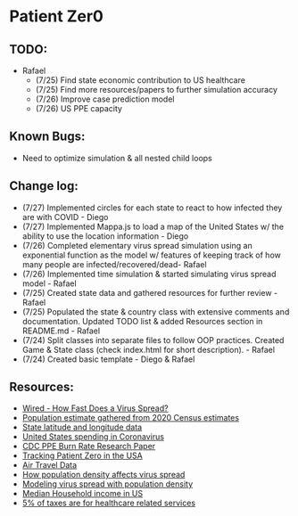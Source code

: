 # Patient Zer0

## TODO:

- Rafael
  - (7/25) Find state economic contribution to US healthcare
  - (7/25) Find more resources/papers to further simulation accuracy
  - (7/26) Improve case prediction model
  - (7/26) US PPE capacity

## Known Bugs:

- Need to optimize simulation & all nested child loops

## Change log:


- (7/27) Implemented circles for each state to react to how infected they are with COVID - Diego
- (7/27) Implemented Mappa.js to load a map of the United States w/ the ability to use the location information - Diego
- (7/26) Completed elementary virus spread simulation using an exponential function as the model w/ features of keeping track of how many people are infected/recovered/dead- Rafael
- (7/26) Implemented time simulation & started simulating virus spread model - Rafael
- (7/25) Created state data and gathered resources for further review - Rafael
- (7/25) Populated the state & country class with extensive comments and documentation. Updated TODO list & added Resources section in README.md - Rafael
- (7/24) Split classes into separate files to follow OOP practices. Created Game & State class (check index.html for short description). - Rafael
- (7/24) Created basic template - Diego & Rafael

## Resources:

- [Wired - How Fast Does a Virus Spread?](https://www.wired.com/story/how-fast-does-a-virus-spread/)
- [Population estimate gathered from 2020 Census estimates](https://worldpopulationreview.com/state-rankings/state-densities)
- [State latitude and longitude data](https://gist.github.com/meiqimichelle/7727723)
- [United States spending in Coronavirus](https://www.washingtonpost.com/business/2020/04/15/coronavirus-economy-6-trillion/)
- [CDC PPE Burn Rate Research Paper](https://www.ncbi.nlm.nih.gov/pmc/articles/PMC7225214/)
- [Tracking Patient Zero in the USA](https://www.theguardian.com/world/2020/may/26/us-coronavirus-patient-zero-100000-deaths)
- [Air Travel Data](https://www.nationalgeographic.com/science/2020/01/how-coronavirus-spreads-on-a-plane/#close)
- [How population density affects virus spread](https://www.sciencedirect.com/science/article/pii/S0025556413001235)
- [Modeling virus spread with population density](https://www.sciencedirect.com/science/article/pii/S0025556413001235)
- [Median Household income in US](https://www.investopedia.com/personal-finance/what-average-income-us/)
- [5% of taxes are for healthcare related services](https://www.crfb.org/papers/american-health-care-health-spending-and-federal-budget)